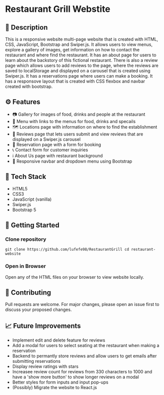 # Restaurant Grill Webstite

## 📃 Description
This is a responsive website multi-page website that is created with HTML, CSS, JavaScript, Bootstrap and Swiper.js.
It allows users to view menus, explore a gallery of images, get information on how to contact the restaurant and where find the restaurant. It has an about page for users to learn
about the backstory of this fictional restaurant.
There is also a review page which allows users to add reviews to the page, where the reviews are saved to localStorage and displayed on a carousel that is created using Swiper.js.
It has a reservations page where users can make a booking.
It has a responsove layout that is created with CSS flexbox and navbar created with bootstrap. 

## ⚙️ Features
* 📷 Gallery for images of food, drinks and people at the restaurant
* 📜 Menu with links to the menus for food, drinks and specails
* 🗺️ Locations page with information on where to find the establishment
* 📝 Reviews page that lets users submit and view reviews that are displayed on a Swiper.js carousel
* 📅 Reservation page with a form for booking
* 📞 Contact form for customer inquiries
* ℹ️ About Us page with restaurant background
* 📱 Responsive navbar and dropdown menu using Bootstrap

## 🔨 Tech Stack 
* HTML5
* CSS3
* JavaScript (vanilla)
* Swiper.js
* Bootstrap 5

## 🚀 Getting Started

### Clone repository
`git clone https://github.com/lufefe98/RestaurantGrill
cd restaurant-website`

### Open in Browser
Open any of the HTML files on your browser to view website locally.

## 🤝 Contributing
Pull requests are welcome. For major changes, please open an issue first to discuss your proposed changes.


## 📈 Future Improvements
* Implement edit and delete feature for reviews
* Add a modal for users to select seating at the restaurant when making a reservation
* Backend to permantly store reviews and allow users to get emails after submitting reservations
* Display review ratings with stars
* Increasee review count for reviews from 330 characters to 1000 and have a 'show more button' to show longer reviews on a modal
* Better styles for form inputs and input pop-ups
* (Possibly) Migrate the website to React.js



